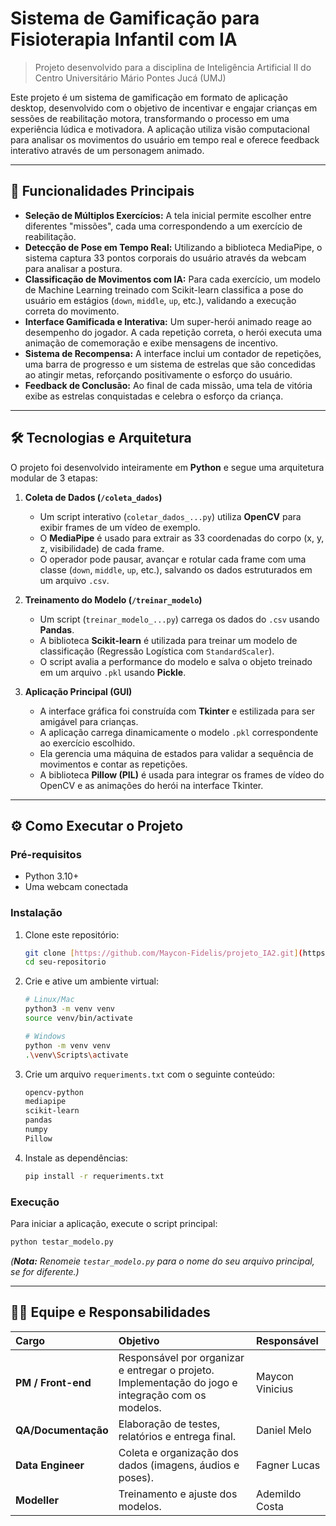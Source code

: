 # Sistema de Gamificação para Fisioterapia Infantil com IA

> Projeto desenvolvido para a disciplina de Inteligência Artificial II do Centro Universitário Mário Pontes Jucá (UMJ)

Este projeto é um sistema de gamificação em formato de aplicação desktop, desenvolvido com o objetivo de incentivar e engajar crianças em sessões de reabilitação motora, transformando o processo em uma experiência lúdica e motivadora. A aplicação utiliza visão computacional para analisar os movimentos do usuário em tempo real e oferece feedback interativo através de um personagem animado.

---

## 🚀 Funcionalidades Principais

* **Seleção de Múltiplos Exercícios:** A tela inicial permite escolher entre diferentes "missões", cada uma correspondendo a um exercício de reabilitação.
* **Detecção de Pose em Tempo Real:** Utilizando a biblioteca MediaPipe, o sistema captura 33 pontos corporais do usuário através da webcam para analisar a postura.
* **Classificação de Movimentos com IA:** Para cada exercício, um modelo de Machine Learning treinado com Scikit-learn classifica a pose do usuário em estágios (`down`, `middle`, `up`, etc.), validando a execução correta do movimento.
* **Interface Gamificada e Interativa:** Um super-herói animado reage ao desempenho do jogador. A cada repetição correta, o herói executa uma animação de comemoração e exibe mensagens de incentivo.
* **Sistema de Recompensa:** A interface inclui um contador de repetições, uma barra de progresso e um sistema de estrelas que são concedidas ao atingir metas, reforçando positivamente o esforço do usuário.
* **Feedback de Conclusão:** Ao final de cada missão, uma tela de vitória exibe as estrelas conquistadas e celebra o esforço da criança.

---

## 🛠️ Tecnologias e Arquitetura

O projeto foi desenvolvido inteiramente em **Python** e segue uma arquitetura modular de 3 etapas:

1.  **Coleta de Dados (`/coleta_dados`)**
    * Um script interativo (`coletar_dados_...py`) utiliza **OpenCV** para exibir frames de um vídeo de exemplo.
    * O **MediaPipe** é usado para extrair as 33 coordenadas do corpo (x, y, z, visibilidade) de cada frame.
    * O operador pode pausar, avançar e rotular cada frame com uma classe (`down`, `middle`, `up`, etc.), salvando os dados estruturados em um arquivo `.csv`.

2.  **Treinamento do Modelo (`/treinar_modelo`)**
    * Um script (`treinar_modelo_...py`) carrega os dados do `.csv` usando **Pandas**.
    * A biblioteca **Scikit-learn** é utilizada para treinar um modelo de classificação (Regressão Logística com `StandardScaler`).
    * O script avalia a performance do modelo e salva o objeto treinado em um arquivo `.pkl` usando **Pickle**.

3.  **Aplicação Principal (GUI)**
    * A interface gráfica foi construída com **Tkinter** e estilizada para ser amigável para crianças.
    * A aplicação carrega dinamicamente o modelo `.pkl` correspondente ao exercício escolhido.
    * Ela gerencia uma máquina de estados para validar a sequência de movimentos e contar as repetições.
    * A biblioteca **Pillow (PIL)** é usada para integrar os frames de vídeo do OpenCV e as animações do herói na interface Tkinter.

---

## ⚙️ Como Executar o Projeto

### Pré-requisitos
* Python 3.10+
* Uma webcam conectada

### Instalação
1.  Clone este repositório:
    ```bash
    git clone [https://github.com/Maycon-Fidelis/projeto_IA2.git](https://github.com/Maycon-Fidelis/projeto_IA2.git)
    cd seu-repositorio
    ```

2.  Crie e ative um ambiente virtual:
    ```bash
    # Linux/Mac
    python3 -m venv venv
    source venv/bin/activate

    # Windows
    python -m venv venv
    .\venv\Scripts\activate
    ```

3.  Crie um arquivo `requeriments.txt` com o seguinte conteúdo:
    ```txt
    opencv-python
    mediapipe
    scikit-learn
    pandas
    numpy
    Pillow
    ```

4.  Instale as dependências:
    ```bash
    pip install -r requeriments.txt
    ```

### Execução
Para iniciar a aplicação, execute o script principal:
```bash
python testar_modelo.py
```
*(**Nota:** Renomeie `testar_modelo.py` para o nome do seu arquivo principal, se for diferente.)*

---

## 🧑‍💻 Equipe e Responsabilidades

| Cargo | Objetivo | Responsável |
| :--- | :--- | :--- |
| **PM / Front-end** | Responsável por organizar e entregar o projeto. Implementação do jogo e integração com os modelos. | Maycon Vinicius |
| **QA/Documentação** | Elaboração de testes, relatórios e entrega final. | Daniel Melo |
| **Data Engineer** | Coleta e organização dos dados (imagens, áudios e poses). | Fagner Lucas |
| **Modeller** | Treinamento e ajuste dos modelos. | Ademildo Costa |
